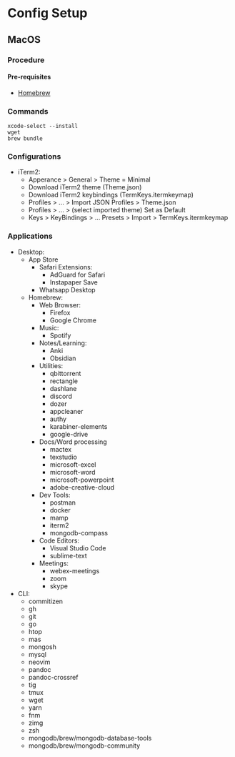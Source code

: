 # Config Setup
## MacOS
### Procedure
#### Pre-requisites
- [Homebrew](https://brew.sh)

### Commands
```
xcode-select --install
wget 
brew bundle
```
### Configurations
- iTerm2:
    - Apperance > General > Theme = Minimal
    - Download iTerm2 theme (Theme.json)
    - Download iTerm2 keybindings (TermKeys.itermkeymap)
    - Profiles > ... > Import JSON Profiles > Theme.json
    - Profiles > ... > (select imported theme) Set as Default
    - Keys > KeyBindings > ... Presets > Import > TermKeys.itermkeymap

### Applications
-  Desktop:
    - App Store
        - Safari Extensions:
            - AdGuard for Safari
            - Instapaper Save
        - Whatsapp Desktop
    - Homebrew:
        - Web Browser:
            - Firefox
            - Google Chrome
        - Music:
            - Spotify
        - Notes/Learning:
            - Anki
            - Obsidian
        - Utilities:
            - qbittorrent
            - rectangle
            - dashlane
            - discord
            - dozer
            - appcleaner
            - authy
            - karabiner-elements
            - google-drive
        - Docs/Word processing
            - mactex
            - texstudio
            - microsoft-excel
            - microsoft-word
            - microsoft-powerpoint
            - adobe-creative-cloud
        - Dev Tools:
            - postman
            - docker
            - mamp
            - iterm2
            - mongodb-compass
        - Code Editors:
            - Visual Studio Code
            - sublime-text
        - Meetings:
            - webex-meetings
            - zoom
            - skype
- CLI:
    - commitizen
    - gh
    - git
    - go
    - htop
    - mas
    - mongosh
    - mysql
    - neovim
    - pandoc
    - pandoc-crossref
    - tig
    - tmux
    - wget
    - yarn
    - fnm
    - zimg
    - zsh
    - mongodb/brew/mongodb-database-tools
    - mongodb/brew/mongodb-community
